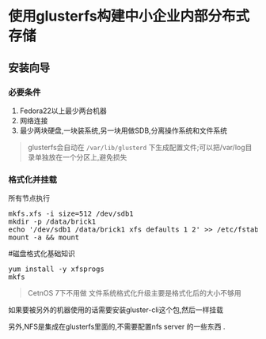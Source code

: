 # 使用glusterfs构建中小企业内部分布式存储

## 安装向导

### 必要条件

1. Fedora22以上最少两台机器
2. 网络连接
3. 最少两块硬盘,一块装系统,另一块用做SDB,分离操作系统和文件系统
> glusterfs会自动在 `/var/lib/glusterd` 下生成配置文件;可以把/var/log目录单独放在一个分区上,避免损失

### 格式化并挂载

所有节点执行
<pre>
mkfs.xfs -i size=512 /dev/sdb1
mkdir -p /data/brick1
echo '/dev/sdb1 /data/brick1 xfs defaults 1 2' >> /etc/fstab
mount -a && mount
</pre>



#磁盘格式化基础知识
<pre>
yum install -y xfsprogs
mkfs
</pre>
> CetnOS 7下不用做
文件系统格式化升级主要是格式化后的大小不够用

如果要被另外的机器使用的话需要安装gluster-cli这个包,然后一样挂载

另外,NFS是集成在glusterfs里面的,不需要配置nfs server 的一些东西 .

